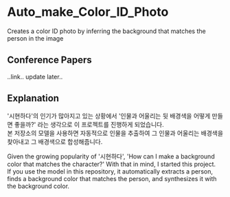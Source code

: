 # Auto_make_Color_ID_Photo
 Creates a color ID photo by inferring the background that matches the person in the image

## Conference Papers  
..link.. update later..

## Explanation  
'시현하다'의 인기가 많아지고 있는 상황에서 '인물과 어울리는 뒷 배경색을 어떻게 만들면 좋을까?' 라는 생각으로 이 프로젝트를 진행하게 되었습니다.  
본 저장소의 모델을 사용하면 자동적으로 인물을 추출하여 그 인물과 어울리는 배경색을 찾아내고 그 배경색으로 합성해줍니다.   
  
Given the growing popularity of '시현하다', 'How can I make a background color that matches the character?' With that in mind, I started this project.  
If you use the model in this repository, it automatically extracts a person, finds a background color that matches the person, and synthesizes it with the background color.  
